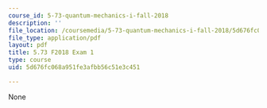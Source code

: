 ```yaml
---
course_id: 5-73-quantum-mechanics-i-fall-2018
description: ''
file_location: /coursemedia/5-73-quantum-mechanics-i-fall-2018/5d676fc068a951fe3afbb56c51e3c451_MIT5_73F18_exam1.pdf
file_type: application/pdf
layout: pdf
title: 5.73 F2018 Exam 1
type: course
uid: 5d676fc068a951fe3afbb56c51e3c451

---
```

None